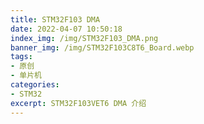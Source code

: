 ```yaml
---
title: STM32F103 DMA
date: 2022-04-07 10:50:18
index_img: /img/STM32F103_DMA.png
banner_img: /img/STM32F103C8T6_Board.webp
tags:
- 原创
- 单片机
categories: 
- STM32
excerpt: STM32F103VET6 DMA 介绍
---
```

